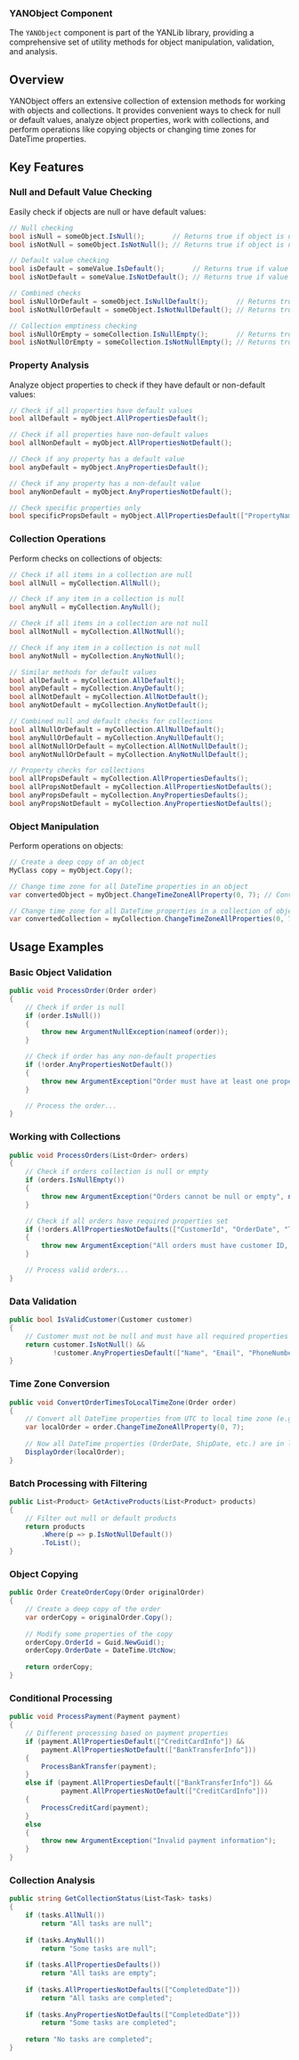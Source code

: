 ### YANObject Component

The `YANObject` component is part of the YANLib library, providing a comprehensive set of utility methods for object manipulation, validation, and analysis.


## Overview

YANObject offers an extensive collection of extension methods for working with objects and collections. It provides convenient ways to check for null or default values, analyze object properties, work with collections, and perform operations like copying objects or changing time zones for DateTime properties.


## Key Features

### Null and Default Value Checking

Easily check if objects are null or have default values:

```csharp
// Null checking
bool isNull = someObject.IsNull();       // Returns true if object is null
bool isNotNull = someObject.IsNotNull(); // Returns true if object is not null

// Default value checking
bool isDefault = someValue.IsDefault();       // Returns true if value equals default(T)
bool isNotDefault = someValue.IsNotDefault(); // Returns true if value doesn't equal default(T)

// Combined checks
bool isNullOrDefault = someObject.IsNullDefault();       // Returns true if null or all properties have default values
bool isNotNullOrDefault = someObject.IsNotNullDefault(); // Returns true if not null and has at least one non-default property

// Collection emptiness checking
bool isNullOrEmpty = someCollection.IsNullEmpty();       // Returns true if collection is null or empty
bool isNotNullOrEmpty = someCollection.IsNotNullEmpty(); // Returns true if collection is not null and not empty
```

### Property Analysis

Analyze object properties to check if they have default or non-default values:

```csharp
// Check if all properties have default values
bool allDefault = myObject.AllPropertiesDefault();

// Check if all properties have non-default values
bool allNonDefault = myObject.AllPropertiesNotDefault();

// Check if any property has a default value
bool anyDefault = myObject.AnyPropertiesDefault();

// Check if any property has a non-default value
bool anyNonDefault = myObject.AnyPropertiesNotDefault();

// Check specific properties only
bool specificPropsDefault = myObject.AllPropertiesDefault(["PropertyName1", "PropertyName2"]);
```

### Collection Operations

Perform checks on collections of objects:

```csharp
// Check if all items in a collection are null
bool allNull = myCollection.AllNull();

// Check if any item in a collection is null
bool anyNull = myCollection.AnyNull();

// Check if all items in a collection are not null
bool allNotNull = myCollection.AllNotNull();

// Check if any item in a collection is not null
bool anyNotNull = myCollection.AnyNotNull();

// Similar methods for default values
bool allDefault = myCollection.AllDefault();
bool anyDefault = myCollection.AnyDefault();
bool allNotDefault = myCollection.AllNotDefault();
bool anyNotDefault = myCollection.AnyNotDefault();

// Combined null and default checks for collections
bool allNullOrDefault = myCollection.AllNullDefault();
bool anyNullOrDefault = myCollection.AnyNullDefault();
bool allNotNullOrDefault = myCollection.AllNotNullDefault();
bool anyNotNullOrDefault = myCollection.AnyNotNullDefault();

// Property checks for collections
bool allPropsDefault = myCollection.AllPropertiesDefaults();
bool allPropsNotDefault = myCollection.AllPropertiesNotDefaults();
bool anyPropsDefault = myCollection.AnyPropertiesDefaults();
bool anyPropsNotDefault = myCollection.AnyPropertiesNotDefaults();
```

### Object Manipulation

Perform operations on objects:

```csharp
// Create a deep copy of an object
MyClass copy = myObject.Copy();

// Change time zone for all DateTime properties in an object
var convertedObject = myObject.ChangeTimeZoneAllProperty(0, 7); // Convert from UTC to UTC+7

// Change time zone for all DateTime properties in a collection of objects
var convertedCollection = myCollection.ChangeTimeZoneAllProperties(0, 7);
```


## Usage Examples

### Basic Object Validation

```csharp
public void ProcessOrder(Order order)
{
    // Check if order is null
    if (order.IsNull())
    {
        throw new ArgumentNullException(nameof(order));
    }

    // Check if order has any non-default properties
    if (!order.AnyPropertiesNotDefault())
    {
        throw new ArgumentException("Order must have at least one property set", nameof(order));
    }

    // Process the order...
}
```

### Working with Collections

```csharp
public void ProcessOrders(List<Order> orders)
{
    // Check if orders collection is null or empty
    if (orders.IsNullEmpty())
    {
        throw new ArgumentException("Orders cannot be null or empty", nameof(orders));
    }

    // Check if all orders have required properties set
    if (!orders.AllPropertiesNotDefaults(["CustomerId", "OrderDate", "TotalAmount"]))
    {
        throw new ArgumentException("All orders must have customer ID, date, and amount", nameof(orders));
    }

    // Process valid orders...
}
```

### Data Validation

```csharp
public bool IsValidCustomer(Customer customer)
{
    // Customer must not be null and must have all required properties set
    return customer.IsNotNull() && 
           !customer.AnyPropertiesDefault(["Name", "Email", "PhoneNumber"]);
}
```

### Time Zone Conversion

```csharp
public void ConvertOrderTimesToLocalTimeZone(Order order)
{
    // Convert all DateTime properties from UTC to local time zone (e.g., UTC+7)
    var localOrder = order.ChangeTimeZoneAllProperty(0, 7);
    
    // Now all DateTime properties (OrderDate, ShipDate, etc.) are in local time
    DisplayOrder(localOrder);
}
```

### Batch Processing with Filtering

```csharp
public List<Product> GetActiveProducts(List<Product> products)
{
    // Filter out null or default products
    return products
        .Where(p => p.IsNotNullDefault())
        .ToList();
}
```

### Object Copying

```csharp
public Order CreateOrderCopy(Order originalOrder)
{
    // Create a deep copy of the order
    var orderCopy = originalOrder.Copy();
    
    // Modify some properties of the copy
    orderCopy.OrderId = Guid.NewGuid();
    orderCopy.OrderDate = DateTime.UtcNow;
    
    return orderCopy;
}
```

### Conditional Processing

```csharp
public void ProcessPayment(Payment payment)
{
    // Different processing based on payment properties
    if (payment.AllPropertiesDefault(["CreditCardInfo"]) && 
        payment.AllPropertiesNotDefault(["BankTransferInfo"]))
    {
        ProcessBankTransfer(payment);
    }
    else if (payment.AllPropertiesDefault(["BankTransferInfo"]) && 
             payment.AllPropertiesNotDefault(["CreditCardInfo"]))
    {
        ProcessCreditCard(payment);
    }
    else
    {
        throw new ArgumentException("Invalid payment information");
    }
}
```

### Collection Analysis

```csharp
public string GetCollectionStatus(List<Task> tasks)
{
    if (tasks.AllNull())
        return "All tasks are null";
        
    if (tasks.AnyNull())
        return "Some tasks are null";
        
    if (tasks.AllPropertiesDefaults())
        return "All tasks are empty";
        
    if (tasks.AllPropertiesNotDefaults(["CompletedDate"]))
        return "All tasks are completed";
        
    if (tasks.AnyPropertiesNotDefaults(["CompletedDate"]))
        return "Some tasks are completed";
        
    return "No tasks are completed";
}
```
